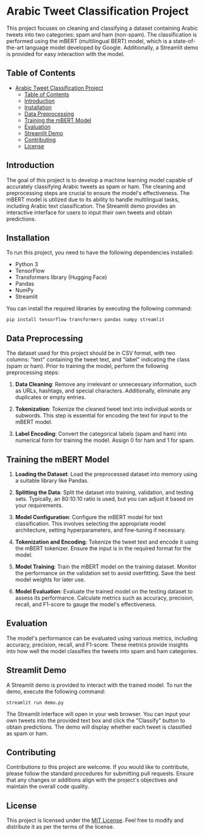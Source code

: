 # Arabic Tweet Classification Project

This project focuses on cleaning and classifying a dataset containing Arabic tweets into two categories: spam and ham (non-spam). The classification is performed using the mBERT (multilingual BERT) model, which is a state-of-the-art language model developed by Google. Additionally, a Streamlit demo is provided for easy interaction with the model.

## Table of Contents
- [Arabic Tweet Classification Project](#arabic-tweet-classification-project)
  - [Table of Contents](#table-of-contents)
  - [Introduction](#introduction)
  - [Installation](#installation)
  - [Data Preprocessing](#data-preprocessing)
  - [Training the mBERT Model](#training-the-mbert-model)
  - [Evaluation](#evaluation)
  - [Streamlit Demo](#streamlit-demo)
  - [Contributing](#contributing)
  - [License](#license)

## Introduction

The goal of this project is to develop a machine learning model capable of accurately classifying Arabic tweets as spam or ham. The cleaning and preprocessing steps are crucial to ensure the model's effectiveness. The mBERT model is utilized due to its ability to handle multilingual tasks, including Arabic text classification. The Streamlit demo provides an interactive interface for users to input their own tweets and obtain predictions.

## Installation

To run this project, you need to have the following dependencies installed:

- Python 3
- TensorFlow
- Transformers library (Hugging Face)
- Pandas
- NumPy
- Streamlit

You can install the required libraries by executing the following command:

```
pip install tensorflow transformers pandas numpy streamlit
```

## Data Preprocessing

The dataset used for this project should be in CSV format, with two columns: "text" containing the tweet text, and "label" indicating the class (spam or ham). Prior to training the model, perform the following preprocessing steps:

1. **Data Cleaning**: Remove any irrelevant or unnecessary information, such as URLs, hashtags, and special characters. Additionally, eliminate any duplicates or empty entries.

2. **Tokenization**: Tokenize the cleaned tweet text into individual words or subwords. This step is essential for encoding the text for input to the mBERT model.

3. **Label Encoding**: Convert the categorical labels (spam and ham) into numerical form for training the model. Assign 0 for ham and 1 for spam.

## Training the mBERT Model

1. **Loading the Dataset**: Load the preprocessed dataset into memory using a suitable library like Pandas.

2. **Splitting the Data**: Split the dataset into training, validation, and testing sets. Typically, an 80:10:10 ratio is used, but you can adjust it based on your requirements.

3. **Model Configuration**: Configure the mBERT model for text classification. This involves selecting the appropriate model architecture, setting hyperparameters, and fine-tuning if necessary.

4. **Tokenization and Encoding**: Tokenize the tweet text and encode it using the mBERT tokenizer. Ensure the input is in the required format for the model.

5. **Model Training**: Train the mBERT model on the training dataset. Monitor the performance on the validation set to avoid overfitting. Save the best model weights for later use.

6. **Model Evaluation**: Evaluate the trained model on the testing dataset to assess its performance. Calculate metrics such as accuracy, precision, recall, and F1-score to gauge the model's effectiveness.

## Evaluation

The model's performance can be evaluated using various metrics, including accuracy, precision, recall, and F1-score. These metrics provide insights into how well the model classifies the tweets into spam and ham categories.

## Streamlit Demo

A Streamlit demo is provided to interact with the trained model. To run the demo, execute the following command:

```
streamlit run demo.py
```

The Streamlit interface will open in your web browser. You can input your own tweets into the provided text box and click the "Classify" button to obtain predictions. The demo will display whether each tweet is classified as spam or ham.

## Contributing

Contributions to this project are welcome. If you would like to contribute, please follow the standard procedures for submitting pull requests. Ensure that any changes or additions align with the project's objectives and maintain the overall code quality.

## License

This project is licensed under the [MIT License](LICENSE). Feel free to modify and distribute it as per the terms of the license.